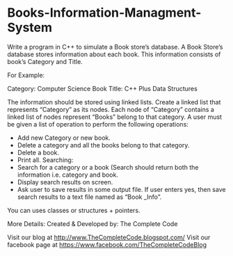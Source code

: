 # Books-Information-Managment-System

Write a program in C++ to simulate a Book store’s database. A Book Store’s database stores information about each book. This information consists of book’s Category and Title.

For Example:

Category: Computer Science
Book Title: C++ Plus Data Structures

The information should be stored using linked lists. Create a linked list that represents “Category” as its nodes. Each node of “Category” contains a linked list of nodes represent “Books” belong to that category. A user must be given a list of operation to perform the following operations:

* Add new Category or new book. 
* Delete a category and all the books belong to that category. 
* Delete a book. 
* Print all. 
Searching: 
* Search for a category or a book (Search should return both the information i.e. category and book.
* Display search results on screen.
* Ask user to save results in some output file. If user enters yes, then save search results to a text file named as “Book _Info”.

You can uses classes or structures + pointers.

More Details:  Created & Developed by: The Complete Code

Visit our blog at http://www.TheCompleteCode.blogspot.com/
Visit our facebook page at https://www.facebook.com/TheCompleteCodeBlog



